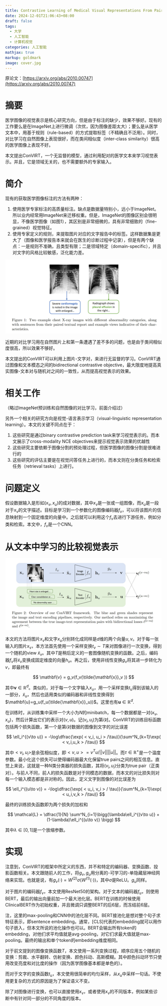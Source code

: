 ```yaml
---
title: Contrastive Learning of Medical Visual Representations From Paired Images and Text论文速读
date: 2024-12-01T21:06:43+08:00
draft: false
tags:
  - 大学
  - 人工智能
  - 计算机视觉
categories: 人工智能
mathjax: true
markup: goldmark
image: cover.jpg
---
```


原论文：[https://arxiv.org/abs/2010.00747](https://arxiv.org/abs/2010.00747)

# 摘要

医学图像的视觉表示是核心研究方向，但是由于标注的缺少，效果不够好。现有的工作要么是在ImageNet上进行微调（次优，因为图像差距太大）；要么是从医学文本中，用基于规则（rule-based）的方式提取标签（不精确且不泛用）。同时，对比学习在自然图像上表现很好，而在类间相似度（inter-class similarity）很高的医学图像上表现不好。

本文提出ConVIRT，一个无监督的模型，通过利用配对的医学文本来学习视觉表示。并且，它是领域无关的，也不需要额外的专家输入。

# 简介

现有的获取医学图像标注的方法有两种：

1. 使用医学专家标注的高质量标注。缺点是数据量特别小，远小于ImageNet。所以业内经常用ImageNet来迁移权重。但是，ImageNet的图像区别会很明显，不像医学图像（如图1），其区别是非常细微的，具有非常细致的（fine-grained）视觉特征。
2. 使用专家定义的规则，来提取图片对应的文字报告中的标签。这样数据集是更大了（图像和医学报告本来就会在医生的诊断过程中记录），但是有两个缺点：一是规则不准确，且类型有限；二是领域特定（domain-specific），并且对文字的风格比较敏感，泛化能力差。

![图1](1.jpg)

近期的对比学习用在自然图片上和第一条遭遇了差不多的问题，也是由于类间相似度很高，所以效果不够好。

本文提出的ConVIRT可以利用上图片-文字对，来进行无监督的学习。ConVIRT通过图像和文本模态之间的bidirectional contrastive objective，最大限度地提高真实图像-文本对与随机对之间的一致性，从而提高视觉表示的效果。

# 相关工作

（略过ImageNet预训练和自然图像的对比学习，前面介绍过）

另外一个相关的研究方向是视觉-语言表示学习（visual-linguistic representation learning）。本文的关键不同点在于：

1. 这些研究是通过binary contrastive prediction task来学习视觉表示的。而本文展示了cross-modality NCE objectives来提示视觉表示效果的优越性
2. 这些研究主要依赖于图像分割的预处理过程，但医学图像的图像分割是很难进行的
3. 这些研究的评估主要是在视觉问答任务上进行的，而本文则在分类任务和检索任务（retrieval tasks）上进行。

# 问题定义

假设数据输入是形如$(x_v, x_u)$的成对数据，其中$x_v$是一张或一组图像，而$x_u$是一段对于$x_v$的文字描述。目标是学习到一个参数化的图像编码器$f_v$，可以将该图片的信息映射到一个固定维度的向量中。之后就可以利用这个$f_v$去进行下游任务，例如分类和检索。本文中，$f_v$是一个CNN。

# 从文本中学习的比较视觉表示

![图2](2.jpg)

本文的方法将图片$x_v$和文字$x_u$分别转化成同样是$d$维的两个向量$u,v$。对于每一张输入的图片$x_v$，本方法首先使用一个采样变换$t_v\sim T$来对图像进行一次变换，得到一个随机的view $\tilde{x}_v$。其中$T$是稍后定义的一套图像随机变换的函数。之后，编码器$f_v$将$\tilde{x}_v$变换成固定维度的向量$h_v$。再之后，使用非线性变换$g_v$将其进一步转化为$v$，即最终有

$$
\mathbf{v} = g_v(f_v(\tilde{\mathbf{x}}_v ))
$$

其中$\mathbf{v}\in \mathbb{R} ^d$。类似的，对于每一个文字输入$x_u$，用一个采样变换$t_u$得到该输入的一部分，$\tilde{x}_u$，然后也适用类似的编码器和非线性变换得到$\mathbf{u}=g_u(f_u(\tilde{\mathbf{x}}_u))$。这里也有$\mathbf{u}\in \mathbb{R} ^d$.

在训练时，从训练集中采样一个大小为$N$的minibatch，每一个数据都是一对$(x_v,x_u)$，然后计算出它们的表示对$(v, u)$。记$(v_i, u_i)$为第$i$对。ConVIRT的训练目标函数包括两个损失函数，第一个是第$i$对数据的图像到文字的对比误差

$$
\ell_i^{(v\to u)} = -\log\dfrac{\exp( < v_i, u_i > /\tau)}{\sum^N_{k=1}\exp( < v_i,u_k > /\tau)}
$$

其中$< v_i, u_i>$是余弦相似度，即$< v, u>=v^Tu/||v||||u||$。而$\tau\in \mathbb{R^+}$是一个温度参数。最小化这个损失可以使得编码器最大化保留true pairs之间的相互信息。直觉上来说，这就是一种$N$类分类器的损失函数，其将$(v_i, u_i)$分类为true pair（正类对）。与前人不同，前人的损失函数是对于同模态的数据，而本文的对比损失则对每一个输入模态都是非对称的。因此，定义文字到图像的对比误差为

$$
\ell_i^{(u\to v)} = -\log\dfrac{\exp( < u_i, v_i > / \tau)}{\sum^N_{k=1}\exp( < u_i,v_k > /\tau)}
$$

最终的训练损失函数即为两个损失的加权和

$$
\mathcal{L} = \dfrac{1}{N} \sum^N_{i=1}\bigg(\lambda\ell_i^{(v\to u)}  +(1-\lambda)\ell_i^{(u\to v)} \bigg)
$$

其中$\lambda\in [0,1]$是一个放缩参数。

# 实现

注意到，ConVIRT的框架中所定义的东西，并不和特定的编码器、变换函数、投影函数相关。本文跟随前人的工作，将$g_v, g_u$用分离的-可学习的-单隐藏层神经网络来实现。也就是说，有$g_v(\cdot) = W^{(2)}\sigma(W^{(1)}(\cdot))$，其中$\sigma$是ReLU。$g_u$同样。

对于图片的编码器$f_v$，本文使用ResNet50的架构。对于文本的编码器$f_u$，则使用BERT，最后的输出向量前加一个最大池化层。BERT在训练的时候使用ClinicalBERT作为初始权重，并且微调只调整BERT的后6层，而冻结前6层。

注，这里的max-pooling和CNN中的池化层不同。BERT接池化是想对整个句子求特征表示，即sentence embedding。通常，\[CLS\]代表的embedding就可以用作句子嵌入，但本文所说的池化操作也可以。BERT会输出所有token的embedding，对他们求平均值就是avg-pooling，对它们求最大值就是max-pooling。最终的输出和单个token的embedding维度相同。

对于前文提到的图像变换函数$T$，本文使用一系列变换过程，顺序应用五个随机的变换：剪裁、水平翻转、仿射变换、颜色抖动、高斯模糊。其中颜色抖动环节只使用改变亮度和对比度的操作（因为医学图像基本都是单色的）。

而对于文字的变换函数$t_u$，本文使用很简单的均匀采样，从$x_u$中采样一句话。不使用更复杂的方式的原因是为了保证语义不变。

除了对图像进行变换，也可以直接使用$x_v$，或者使用$x_v$的不同版本，例如某些诊断中有针对同一部分的不同角度的版本。
